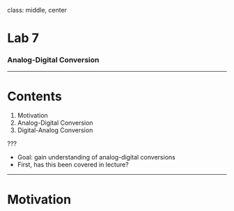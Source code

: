 class: middle, center

# Lab 7
### Analog-Digital Conversion

---

# Contents

1. Motivation
2. Analog-Digital Conversion
3. Digital-Analog Conversion

???

- Goal: gain understanding of analog-digital conversions
- First, has this been covered in lecture?

---

# Motivation

<div style="width: 100%; height: 100%; background-image: url(./ADC.gif);background-repeat: no-repeat; background-size: contain;"></div>

???

Analog: 
- continuous in quantity (voltage)
- continuous in time

Digital: 
- discrete in quantity (few bits)
- discrete in time

Our strategy: sample the analog periodically, to create a digital signal.

That leaves the question: given some voltage at some instant in time, how do we get bits out of it?

---

<div style="width: 100%; height: 100%; background-image: url(./Flash-ADC.jpg);background-repeat: no-repeat; background-size: contain;"></div>

???



---

### Image Sources

https://wiki.analog.com/_media/university/courses/electronics/text/chptr20-f1.gif

https://microcontrollerslab.com/flash-adc-working-3-bit-example-advantages-applications/